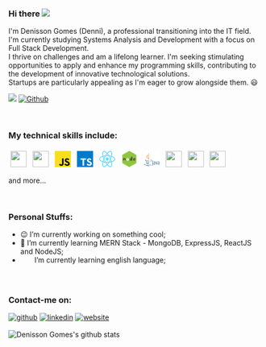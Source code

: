 ### Hi there <img src="https://media.giphy.com/media/hvRJCLFzcasrR4ia7z/giphy.gif" width="25px">

I'm Denisson Gomes (Denni), a professional transitioning into the IT field. I'm currently studying Systems Analysis and Development with a focus on Full Stack Development. <br> 
I thrive on challenges and am a lifelong learner. I'm seeking stimulating opportunities to apply and enhance my programming skills, contributing to the development of innovative technological solutions.
<br> Startups are particularly appealing as I'm eager to grow alongside them. :smiley:

![](https://komarev.com/ghpvc/?username=denissongomes&color=brightgreen)
[![Github](https://img.shields.io/github/followers/denissongomes?label=Follow&style=social)](https://github.com/denissongomes)

<br />

### My technical skills include:
<p>
   
<img height="32" width="32" style="vertical-align:top; margin:4px" src="https://www.w3.org/html/logo/badge/html5-badge-h-solo.png" style="vertical-align:top; margin:4px"/>
<img height="32" width="32" style="vertical-align:top; margin:4px" src="https://upload.wikimedia.org/wikipedia/commons/6/62/CSS3_logo.svg" style="vertical-align:top; margin:4px"/>
<img height="32" width="32" style="vertical-align:top; margin:4px" src="https://raw.githubusercontent.com/denissongomes/denissongomes/main/images/js.png" style="vertical-align:top; margin:4px"/>
<img height="32" width="32" style="vertical-align:top; margin:4px" src="https://raw.githubusercontent.com/denissongomes/denissongomes/main/images/ts.png" style="vertical-align:top; margin:4px"/>
<img height="32" width="32" style="vertical-align:top; margin:4px" src="https://raw.githubusercontent.com/denissongomes/denissongomes/main/images/react.png" style="vertical-align:top; margin:4px"/>
<img height="32" width="32" style="vertical-align:top; margin:4px" src="https://raw.githubusercontent.com/denissongomes/denissongomes/main/images/node.jpg" style="vertical-align:top; margin:4px"/>
<img height="32" width="32" style="vertical-align:top; margin:4px" src="https://raw.githubusercontent.com/denissongomes/denissongomes/main/images/java.png" style="vertical-align:top; margin:4px"/>
<img height="32" width="32" style="vertical-align:top; margin:4px" src="https://upload.wikimedia.org/wikipedia/commons/0/06/Kotlin_Icon.svg" style="vertical-align:top; margin:4px"/>
<img height="32" width="32" style="vertical-align:top; margin:4px" src="https://s3.dualstack.us-east-2.amazonaws.com/pythondotorg-assets/media/community/logos/python-logo-only.png" style="vertical-align:top; margin:4px"/>
<img height="32" width="32" style="vertical-align:top; margin:4px" src="https://www.php.net/images/logos/php-icon.png" style="vertical-align:top; margin:4px"/>    

  and more...
</p>

<br />

### Personal Stuffs:
 
- :wink: I’m currently working on something cool;
- 🌱 I’m currently learning MERN Stack - MongoDB, ExpressJS,  ReactJS and NodeJS; 
- <img height="16" width="16" style="vertical-align:top; margin:4px" src="https://s3.amazonaws.com/pix.iemoji.com/twit33/0194.png" style="vertical-align:top; margin:4px"/> I’m currently learning english language;

<br />
 

### Contact-me on:

[<img src='https://cdn.jsdelivr.net/npm/simple-icons@3.0.1/icons/github.svg' alt='github' height='40'>](https://github.com/denissongomes)  [<img src='https://cdn.jsdelivr.net/npm/simple-icons@3.0.1/icons/linkedin.svg' alt='linkedin' height='40'>](https://www.linkedin.com/in/denissongomes/)  [<img src='https://cdn.jsdelivr.net/npm/simple-icons@3.0.1/icons/icloud.svg' alt='website' height='40'>](http://denissongomes.dev/)  
<br />
![Denisson Gomes's github stats](https://github-readme-stats.vercel.app/api?username=denissongomes&show_icons=true&theme=radical)



